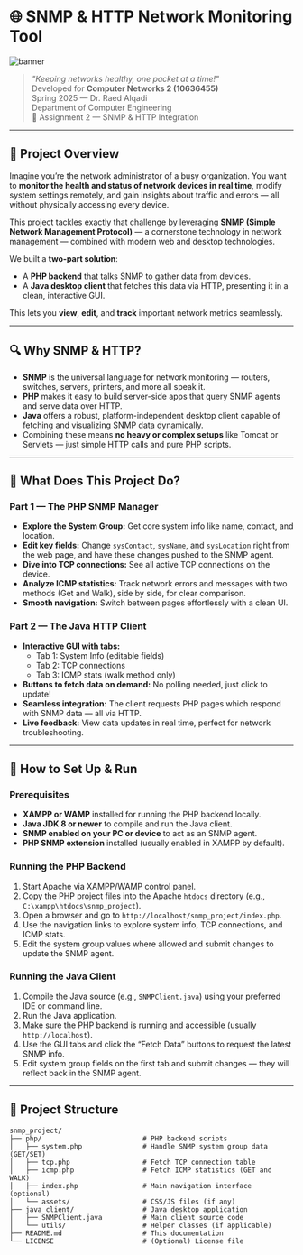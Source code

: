 # 🌐 SNMP & HTTP Network Monitoring Tool

![banner](https://upload.wikimedia.org/wikipedia/commons/thumb/5/59/Simple_Network_Management_Protocol.svg/1920px-Simple_Network_Management_Protocol.svg.png)

> *"Keeping networks healthy, one packet at a time!"*  
> Developed for **Computer Networks 2 (10636455)**  
> Spring 2025 — Dr. Raed Alqadi  
> Department of Computer Engineering  
> 📅 Assignment 2 — SNMP & HTTP Integration

---

## 🚀 Project Overview

Imagine you’re the network administrator of a busy organization. You want to **monitor the health and status of network devices in real time**, modify system settings remotely, and gain insights about traffic and errors — all without physically accessing every device.

This project tackles exactly that challenge by leveraging **SNMP (Simple Network Management Protocol)** — a cornerstone technology in network management — combined with modern web and desktop technologies.

We built a **two-part solution**:  
- A **PHP backend** that talks SNMP to gather data from devices.  
- A **Java desktop client** that fetches this data via HTTP, presenting it in a clean, interactive GUI.

This lets you **view**, **edit**, and **track** important network metrics seamlessly.

---

## 🔍 Why SNMP & HTTP?

- **SNMP** is the universal language for network monitoring — routers, switches, servers, printers, and more all speak it.
- **PHP** makes it easy to build server-side apps that query SNMP agents and serve data over HTTP.
- **Java** offers a robust, platform-independent desktop client capable of fetching and visualizing SNMP data dynamically.
- Combining these means **no heavy or complex setups** like Tomcat or Servlets — just simple HTTP calls and pure PHP scripts.

---

## 🧩 What Does This Project Do?

### Part 1 — The PHP SNMP Manager

- **Explore the System Group:** Get core system info like name, contact, and location.  
- **Edit key fields:** Change `sysContact`, `sysName`, and `sysLocation` right from the web page, and have these changes pushed to the SNMP agent.  
- **Dive into TCP connections:** See all active TCP connections on the device.  
- **Analyze ICMP statistics:** Track network errors and messages with two methods (Get and Walk), side by side, for clear comparison.  
- **Smooth navigation:** Switch between pages effortlessly with a clean UI.

### Part 2 — The Java HTTP Client

- **Interactive GUI with tabs:**  
  - Tab 1: System Info (editable fields)  
  - Tab 2: TCP connections  
  - Tab 3: ICMP stats (walk method only)  
- **Buttons to fetch data on demand:** No polling needed, just click to update!  
- **Seamless integration:** The client requests PHP pages which respond with SNMP data — all via HTTP.  
- **Live feedback:** View data updates in real time, perfect for network troubleshooting.

---

## 🔧 How to Set Up & Run

### Prerequisites

- **XAMPP or WAMP** installed for running the PHP backend locally.  
- **Java JDK 8 or newer** to compile and run the Java client.  
- **SNMP enabled on your PC or device** to act as an SNMP agent.  
- **PHP SNMP extension** installed (usually enabled in XAMPP by default).

### Running the PHP Backend

1. Start Apache via XAMPP/WAMP control panel.  
2. Copy the PHP project files into the Apache `htdocs` directory (e.g., `C:\xampp\htdocs\snmp_project`).  
3. Open a browser and go to `http://localhost/snmp_project/index.php`.  
4. Use the navigation links to explore system info, TCP connections, and ICMP stats.  
5. Edit the system group values where allowed and submit changes to update the SNMP agent.

### Running the Java Client

1. Compile the Java source (e.g., `SNMPClient.java`) using your preferred IDE or command line.  
2. Run the Java application.  
3. Make sure the PHP backend is running and accessible (usually `http://localhost`).  
4. Use the GUI tabs and click the “Fetch Data” buttons to request the latest SNMP info.  
5. Edit system group fields on the first tab and submit changes — they will reflect back in the SNMP agent.

---

## 📂 Project Structure

```plaintext
snmp_project/
├── php/                         # PHP backend scripts
│   ├── system.php               # Handle SNMP system group data (GET/SET)
│   ├── tcp.php                  # Fetch TCP connection table
│   ├── icmp.php                 # Fetch ICMP statistics (GET and WALK)
│   ├── index.php                # Main navigation interface (optional)
│   └── assets/                  # CSS/JS files (if any)
├── java_client/                 # Java desktop application
│   ├── SNMPClient.java          # Main client source code
│   └── utils/                   # Helper classes (if applicable)
├── README.md                    # This documentation
└── LICENSE                      # (Optional) License file
